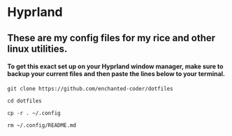 # Hyprland

## These are my config files for my rice and other linux utilities.

#### To get this exact set up on your Hyprland window manager, make sure to backup your current files and then paste the lines below to your terminal.

```
git clone https://github.com/enchanted-coder/dotfiles 
```
```
cd dotfiles 
```
```
cp -r . ~/.config
```
```
rm ~/.config/README.md
```


